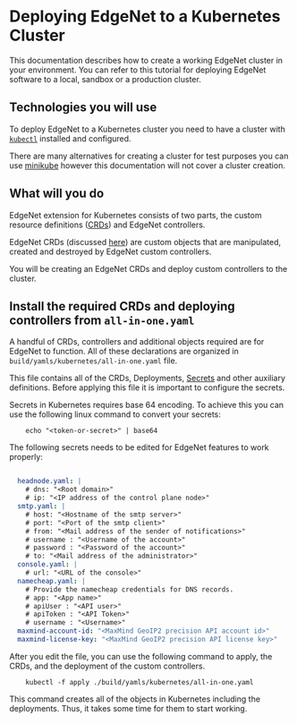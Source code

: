 # Deploying EdgeNet to a Kubernetes Cluster

This documentation describes how to create a working EdgeNet cluster in your environment. You can refer to this tutorial for deploying EdgeNet software to a local, sandbox or a production cluster.

## Technologies you will use

To deploy EdgeNet to a Kubernetes cluster you need to have a cluster with [``kubectl``](https://kubernetes.io/docs/reference/kubectl/overview/) installed and configured. 

There are many alternatives for creating a cluster for test purposes you can use [minikube](https://minikube.sigs.k8s.io/docs/) however this documentation will not cover a cluster creation.

## What will you do

EdgeNet extension for Kubernetes consists of two parts, the custom resource definitions ([CRDs](https://kubernetes.io/docs/concepts/extend-kubernetes/api-extension/custom-resources/)) and EdgeNet controllers. 

EdgeNet CRDs (discussed [here](custom_resources.md)) are custom objects that are manipulated, created and destroyed by EdgeNet custom controllers.

You will be creating an EdgeNet CRDs and deploy custom controllers to the cluster. <!-- There are 5 files in the `build/yamls/kubernetes` directory. -->

## Install the required CRDs and deploying controllers from `all-in-one.yaml`

A handful of CRDs, controllers and additional objects required are for EdgeNet to function. All of these declarations are organized in `build/yamls/kubernetes/all-in-one.yaml` file.

This file contains all of the CRDs, Deployments, [Secrets](https://kubernetes.io/docs/concepts/configuration/secret/) and other auxiliary definitions. Before applying this file it is important to configure the secrets.

Secrets in Kubernetes requires base 64 encoding. To achieve this you can use the following linux command to convert your secrets:

```
    echo "<token-or-secret>" | base64
```

The following secrets needs to be edited for EdgeNet features to work properly:

```yaml

  headnode.yaml: |
    # dns: "<Root domain>"
    # ip: "<IP address of the control plane node>"
  smtp.yaml: |
    # host: "<Hostname of the smtp server>"
    # port: "<Port of the smtp client>"
    # from: "<Mail address of the sender of notifications>"
    # username : "<Username of the account>"
    # password : "<Password of the account>"
    # to: "<Mail address of the administrator>"
  console.yaml: |
    # url: "<URL of the console>"
  namecheap.yaml: |
    # Provide the namecheap credentials for DNS records.
    # app: "<App name>"
    # apiUser : "<API user>"
    # apiToken : "<API Token>"
    # username : "<Username>"
  maxmind-account-id: "<MaxMind GeoIP2 precision API account id>"
  maxmind-license-key: "<MaxMind GeoIP2 precision API license key>"

```

After you edit the file, you can use the following command to apply, the CRDs, and the deployment of the custom controllers.

```
    kubectl -f apply ./build/yamls/kubernetes/all-in-one.yaml
```

This command creates all of the objects in Kubernetes including the deployments. Thus, it takes some time for them to start working.

<!-- *TODO: How to compile EdgeNet from source?* -->
<!-- 
## `notifier.yaml`

## `multi-tenancy.yaml`

## `multi-provider.yaml`

## `location-based-node-selection.yaml` -->

